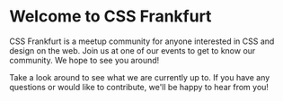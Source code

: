 # Welcome to CSS Frankfurt

CSS Frankfurt is a meetup community for anyone interested in CSS and design on the web. Join us at one of our events to get to know our community. We hope to see you around!

<!-- TODO: Add Frank the Furt bio -->

Take a look around to see what we are currently up to. If you have any questions or would like to contribute, we'll be happy to hear from you!

<!-- TODO: Add Community Selfie -->